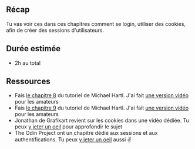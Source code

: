 ## Récap
Tu vas voir ces dans ces chapitres comment se login, utiliser des cookies, afin de créer des sessions d'utilisateurs.

## Durée estimée
- 2h au total

## Ressources

- Fais [le chapitre 8](https://www.railstutorial.org/book/basic_login) du tutoriel de Michael Hartl. J'ai fait [une version vidéo](https://youtu.be/Z1Rt-JlvIVk) pour les amateurs
- Fais [le chapitre 9](https://www.railstutorial.org/book/advanced_login) du tutoriel de Michael Hartl. J'ai fait [une version vidéo](https://youtu.be/PFZtsVIgUus) pour les amateurs
- Jonathan de Grafikart revient sur les cookies dans une vidéo dédiée. Tu peux [y jeter un oeil](https://www.grafikart.fr/formations/ruby-on-rails/sessions-cookies) pour approfondir le sujet
- The Odin Project ont un chapitre dédié aux sessions et aux authentifications. Tu peux [y jeter un oeil](https://www.theodinproject.com/courses/ruby-on-rails/lessons/sessions-cookies-and-authentication) aussi ✌️